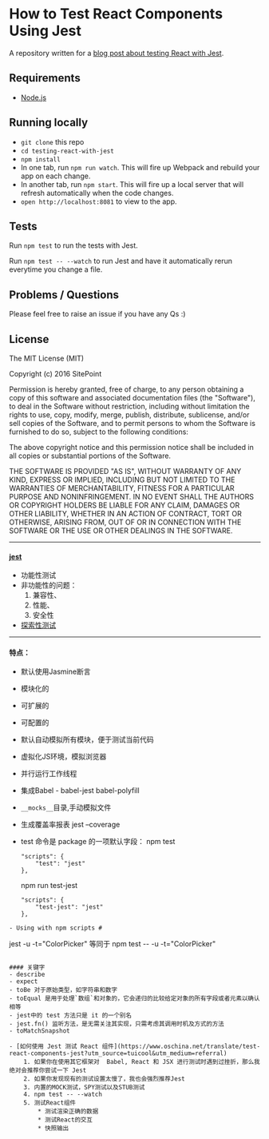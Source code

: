 # How to Test React Components Using Jest

A repository written for a [blog post about testing React with Jest](https://www.sitepoint.com/test-react-components-jest).

## Requirements

* [Node.js](http://nodejs.org/)

## Running locally

- `git clone` this repo
- `cd testing-react-with-jest`
- `npm install`
- In one tab, run `npm run watch`. This will fire up Webpack and rebuild your app on each change.
- In another tab, run `npm start`. This will fire up a local server that will refresh automatically when the code changes.
- `open http://localhost:8081` to view to the app.

## Tests

Run `npm test` to run the tests with Jest.

Run `npm test -- --watch` to run Jest and have it automatically rerun everytime you change a file.

## Problems / Questions

Please feel free to raise an issue if you have any Qs :)


## License

The MIT License (MIT)

Copyright (c) 2016 SitePoint

Permission is hereby granted, free of charge, to any person obtaining a copy of this software and associated documentation files (the "Software"), to deal in the Software without restriction, including without limitation the rights to use, copy, modify, merge, publish, distribute, sublicense, and/or sell copies of the Software, and to permit persons to whom the Software is furnished to do so, subject to the following conditions:

The above copyright notice and this permission notice shall be included in all copies or substantial portions of the Software.

THE SOFTWARE IS PROVIDED "AS IS", WITHOUT WARRANTY OF ANY KIND, EXPRESS OR IMPLIED, INCLUDING BUT NOT LIMITED TO THE WARRANTIES OF MERCHANTABILITY, FITNESS FOR A PARTICULAR PURPOSE AND NONINFRINGEMENT. IN NO EVENT SHALL THE AUTHORS OR COPYRIGHT HOLDERS BE LIABLE FOR ANY CLAIM, DAMAGES OR OTHER LIABILITY, WHETHER IN AN ACTION OF CONTRACT, TORT OR OTHERWISE, ARISING FROM, OUT OF OR IN CONNECTION WITH THE SOFTWARE OR THE USE OR OTHER DEALINGS IN THE SOFTWARE.

***

#### [jest](http://facebook.github.io/jest/docs/using-matchers.html#content)
- 功能性测试
- 非功能性的问题：
	1. 兼容性、
	1. 性能、
	1. 安全性
- [探索性测试](http://blog.csdn.net/ant_ren/article/details/8230290)

***

#### 特点：
- 默认使用Jasmine断言
- 模块化的
- 可扩展的
- 可配置的
- 默认自动模拟所有模块，便于测试当前代码
- 虚拟化JS环境，模拟浏览器
- 并行运行工作线程

- 集成Babel - babel-jest babel-polyfill
- `__mocks__`目录,手动模拟文件
- 生成覆盖率报表 jest –coverage

- test 命令是 package 的一项默认字段：
	npm test
	```
	"scripts": {
	    "test": "jest"
	},
	```

	npm run test-jest
	```
	"scripts": {
	    "test-jest": "jest"
	},
```
- Using with npm scripts #
```
jest -u -t="ColorPicker"
等同于
npm test -- -u -t="ColorPicker"
```

#### 关键字
- describe
- expect
- toBe 对于原始类型，如字符串和数字
- toEqual 是用于处理`数组`和对象的，它会递归的比较给定对象的所有字段或者元素以确认相等
- jest中的 test 方法只是 it 的一个别名
- jest.fn() 监听方法，是无需关注其实现，只需考虑其调用时机及方式的方法
- toMatchSnapshot

- [如何使用 Jest 测试 React 组件](https://www.oschina.net/translate/test-react-components-jest?utm_source=tuicool&utm_medium=referral)
	1. 如果你在使用其它框架对  Babel, React 和 JSX 进行测试时遇到过挫折，那么我绝对会推荐你尝试一下 Jest
	2. 如果你发现现有的测试设置太慢了，我也会强烈推荐Jest
	3. 内置的MOCK测试，SPY测试以及STUB测试
	4. npm test -- --watch
	5. 测试React组件
		* 测试渲染正确的数据
		* 测试React的交互
		* 快照输出
